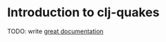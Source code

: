 # Introduction to clj-quakes

TODO: write [great documentation](http://jacobian.org/writing/what-to-write/)
